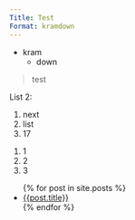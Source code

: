 ```yaml
---
Title: Test
Format: kramdown
---
```


* kram
  + down

> test

List 2:

  1. next
  2. list
  3. 17

<ol>
  <li>1</li>
  <li>2</li>
  <li>3</li>
</ol>

<ul>
  {% for post in site.posts %}
    <li>
      <a href="{{post.url}}">{{post.title}}</a>
    </li>
  {% endfor %}
</ul>
